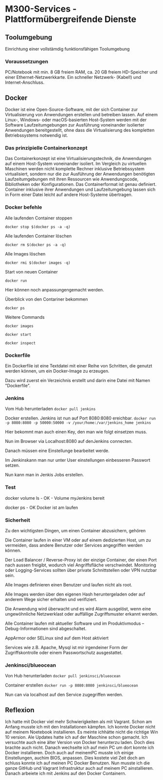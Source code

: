 # M300-Services - Plattformübergreifende Dienste

## Toolumgebung

Einrichtung einer vollstämdig funktionsfähigen Toolumgebung

### Voraussetzungen
PC/Notebook mit min. 8 GB freiem RAM, ca. 20 GB freiem HD-Speicher und einer Ethernet-Netzwerkkarte.
Ein schneller Netzwerk- (Kabel!) und Internet-Anschluss.

## Docker
Docker ist eine Open-Source-Software, mit der sich Container zur Virtualisierung von Anwendungen erstellen und betreiben lassen. Auf einem Linux-, Windows- oder macOS-basierten Host-System werden mit der Software Laufzeitumgebungen zur Ausführung voneinander isolierter Anwendungen bereitgestellt, ohne dass die Virtualisierung des kompletten Betriebssystems notwendig ist.

### Das prinzipielle Containerkonzept

Das Containerkonzept ist eine Virtualisierungstechnik, die Anwendungen auf einem Host-System voneinander isoliert. Im Vergleich zu virtuellen Maschinen werden nicht komplette Rechner inklusive Betriebssystem virtualisiert, sondern nur die zur Ausführung der Anwendungen benötigten Laufzeitumgebungen mit ihren Ressourcen wie Anwendungscode, Bibliotheken oder Konfigurationen. Das Containerformat ist genau definiert. Container inklusive ihrer Anwendungen und Laufzeitumgebung lassen sich in Form einer Datei leicht auf andere Host-Systeme übertragen.

### Docker befehle
Alle laufenden Container stoppen

`docker stop $(docker ps -a -q)`

Alle laufenden Container löschen

`docker rm $(docker ps -a -q)`

Alle Images löschen

`docker rmi $(docker images -q)`

Start von neuen Container

`docker run`

Hier können noch anpassungengemacht werden. 

Überblick von den Contariner bekommen

`docker ps`

Weitere Commands

`docker images `

`docker start `

`docker inspect`

### Dockerfile

Ein Dockerfile ist eine Textdatei mit einer Reihe von Schritten, die genutzt werden können, um ein Docker-Image zu erzeugen.

Dazu wird zuerst ein Verzeichnis erstellt und darin eine Datei mit Namen "Dockerfile".

### Jenkins

Vom Hub herunterladen
`docker pull jenkins`


Docker erstellen. Jenkins ist nun auf Port 8080:8080 ereichbar.
`docker run -p 8080:8080 -p 50000:50000 -v /your/home:/var/jenkins_home jenkins`

Hier bekommt man auch einen Key, den man wie folgt einsetzen muss.

Nun im Browser via Localhost:8080 auf denJenkins connecten.

Danach müssen eine Einstellunge bearbeitet werde. 

Im Jenkinskann man nur unter User einstellungen einbesseren Passwort setzen.

Nun kann man in Jenkis Jobs erstellen.

### Test

docker volume ls - OK - Volume myJenkins bereit

docker ps - OK Docker ist am laufen

### Sicherheit

Zu den wichtigsten Dingen, um einen Container abzusichern, gehören

Die Container laufen in einer VM oder auf einem dedizierten Host, um zu vermeiden, dass andere Benutzer oder Services angegriffen werden können.

Der Load Balancer / Reverse-Proxy ist der einzige Container, der einen Port nach aussen freigibt, wodurch viel Angriffsfläche verschwindet. Monitoring oder Logging-Services sollten über private Schnittstellen oder VPN nutzbar sein.

Alle Images definieren einen Benutzer und laufen nicht als root.

Alle Images werden über den eigenen Hash heruntergeladen oder auf anderem Wege sicher erhalten und verifiziert.

Die Anwendung wird überwacht und es wird Alarm ausgelöst, wenn eine ungewöhnliche Netzwerklast oder auffällige Zugriffsmuster erkannt werden.

Alle Container laufen mit aktueller Software und im Produktivmodus – Debug-Informationen sind abgeschaltet.

AppArmor oder SELinux sind auf dem Host aktiviert

Services wie z.B. Apache, Mysql ist mir irgendeiner Form der Zugriffskontrolle oder einem Passwortschutz ausgestattet.

### Jenkinsci/blueocean
Von Hub herunterladen 
`docker pull jenkinsci/blueocean`

Container erstellen
`docker run -p 8080:8080 jenkinsci/blueocean`

Nun can via localhost auf den Service zugegriffen werden.



## Reflexion

Ich hatte mit Docker viel mehr Schwierigkeiten als mit Vagrant. Schon am Anfang musste ich mit den Installationen kämpfen. Ich konnte Docker nicht auf meinem Noetebook installieren. Es meinte ichhätte nicht die richtige Win 10 version. Ale Updates hatte ich auf der Maschine schon gamacht. Ich versuchte auch eine älter Version von Docker herunterzu laden. Doch dies brachte auch nicht. Danach wechselte ich auf mein PC um dort konnte ich Docker installieren. Doch auch auf meinemPC musste ich einige Einstellungen, auchim BIOS, anpassen. Dies kostete viel Zeit doch am schluss konnte ich auf meinen PC Docker Benutzen. Nun musste ich die ganze GitHub und Vagrant Infrastruktur auch auf meinem PC ainstallieren. Danach arbeiete ich mit Jenkins auf den Docker Containern.
